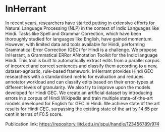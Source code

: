 # InHerrant

In recent years, researchers have started putting in extensive efforts for Natural Language Processing (NLP) in the context of Indic Languages like Hindi. Tasks like Spell and Grammar Correction, which have been thoroughly studied for languages like English, have gained momentum. However, with limited data and tools available for Hindi, performing Grammatical Error Correction (GEC) for Hindi is a challenge. We propose InHerrant, a Grammatical ERRor ANnotation Toolkit for the Indic language Hindi. This tool is built to automatically extract edits from a parallel corpus of incorrect and correct sentences and classify them according to a new, dataset-agnostic, rule-based framework. InHerrant provides Hindi GEC researchers with a standardised metric for evaluation and reduces annotator workload and can classify edits based on their error-types at different levels of granularity. We also try to improve upon the models developed for Hindi GEC. We create an artificial dataset by introducing errors in a corpus of Hindi Wikipedia and train multiple state-of-the-art models developed for English for GEC in Hindi. We achieve state of the art results for Hindi GEC, surpassing the existing state of the art by 14.65 per cent in terms of F0.5 score.

Publication link: https://repository.iiitd.edu.in/jspui/handle/123456789/974
